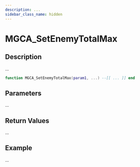 ```yaml
---
description: ...
sidebar_class_name: hidden
---
```


# MGCA_SetEnemyTotalMax

## Description

...

```lua
function MGCA_SetEnemyTotalMax(param1, ...) --[[ ... ]] end
```

## Parameters

...

## Return Values

...

## Example

...


